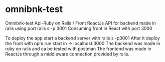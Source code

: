 # omnibnk-test
Omnibnk-test Api-Ruby on Rails / Front ReactJs
API for backend made in rails using port rails s -p 3001
Consuming front in React with port 3000

To deploy the app start a backend server with rails s -p3001
After it deploy the front with
npm run start in -> localhost:3000
The backend was made in ruby on rails and ca be tested with postman
The frontend was made in ReactJs through a middleware connection provided by rails. 
